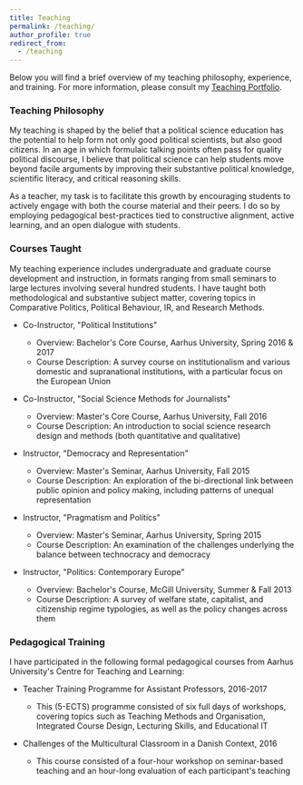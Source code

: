 ```yaml
---
title: Teaching
permalink: /teaching/
author_profile: true
redirect_from:
  - /teaching
---
```


Below you will find a brief overview of my teaching philosophy, experience, and training. For more information, please consult my [Teaching Portfolio](https://anthonykevins.github.io/files/Teaching_Portfolio.pdf).

### Teaching Philosophy

My teaching is shaped by the belief that a political science education has the potential to help form not only good political scientists, but also good citizens. In an age in which formulaic talking points often pass for quality political discourse, I believe that political science can help students move beyond facile arguments by improving their substantive political knowledge, scientific literacy, and critical reasoning skills.

As a teacher, my task is to facilitate this growth by encouraging students to actively engage with both the course material and their peers. I do so by employing pedagogical best-practices tied to constructive alignment, active learning, and an open dialogue with students.

### Courses Taught

My teaching experience includes undergraduate and graduate course development and instruction, in formats ranging from small seminars to large lectures involving several hundred students. I have taught both methodological and substantive subject matter, covering topics in Comparative Politics, Political Behaviour, IR, and Research Methods.

- Co-Instructor, "Political Institutions"
  - Overview: Bachelor's Core Course, Aarhus University, Spring 2016 & 2017
  - Course Description: A survey course on institutionalism and various domestic and supranational institutions, with a particular focus on the European Union

- Co-Instructor, "Social Science Methods for Journalists"
  - Overview: Master's Core Course, Aarhus University, Fall 2016
  - Course Description: An introduction to social science research design and methods (both quantitative and qualitative)

- Instructor, "Democracy and Representation"
  - Overview: Master's Seminar, Aarhus University, Fall 2015
  - Course Description: An exploration of the bi-directional link between public opinion and policy making, including patterns of unequal representation

- Instructor, "Pragmatism and Politics"
  - Overview: Master's Seminar, Aarhus University, Spring 2015
  - Course Description: An examination of the challenges underlying the balance between technocracy and democracy

- Instructor, "Politics: Contemporary Europe"
  - Overview: Bachelor's Course, McGill University, Summer & Fall 2013
  - Course Description: A survey of welfare state, capitalist, and citizenship regime typologies, as well as the policy changes across them

### Pedagogical Training

I have participated in the following formal pedagogical courses from Aarhus University's Centre for Teaching and Learning:

- Teacher Training Programme for Assistant Professors, 2016-2017
  - This (5-ECTS) programme consisted of six full days of workshops, covering topics such as Teaching Methods and Organisation, Integrated Course Design, Lecturing Skills, and Educational IT

- Challenges of the Multicultural Classroom in a Danish Context, 2016
  - This course consisted of a four-hour workshop on seminar-based teaching and an hour-long evaluation of each participant's teaching

